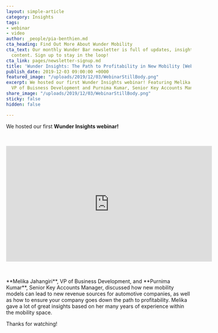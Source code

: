 ```yaml
---
layout: simple-article
category: Insights
tags:
- webinar
- video
author: _people/pia-benthien.md
cta_heading: Find Out More About Wunder Mobility
cta_text: Our monthly Wunder Bar newsletter is full of updates, insights and exciting
  content. Sign up to stay in the loop!
cta_link: pages/newsletter-signup.md
title: 'Wunder Insights: The Path to Profitability in New Mobility [Webinar]'
publish_date: 2019-12-03 09:00:00 +0000
featured_image: "/uploads/2019/12/03/WebinarStillBody.png"
excerpt: We hosted our first Wunder Insights webinar! Featuring Melika Jahangiri,
  VP of Buisness Development and Purnima Kumar, Senior Key Accounts Manager.
share_image: "/uploads/2019/12/03/WebinarStillBody.png"
sticky: false
hidden: false

---
```

We hosted our first **Wunder Insights webinar!** 
<p> </p>
<iframe width="560" height="315" src="https://www.youtube.com/embed/-3H5Im-xH5c" frameborder="0" allow="accelerometer; autoplay; encrypted-media; gyroscope; picture-in-picture" allowfullscreen></iframe>
<p> </p>
**Melika Jahangiri**, VP of Business Development, and **Purnima Kumar**, Senior Key Accounts Manager, discussed how new mobility models can lead to new revenue sources for automotive companies, as well as how to ensure your company goes down the path to profitability. Melika gave a lot of great insights  based on her many years of experience within the mobility space. 

Thanks for watching!